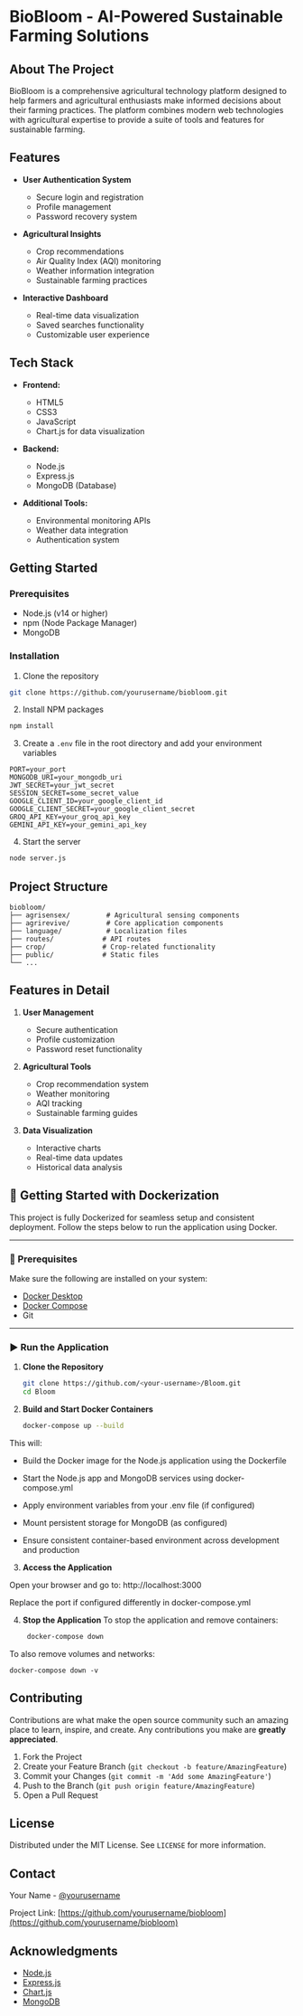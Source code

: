 # BioBloom - AI-Powered Sustainable Farming Solutions

## About The Project

BioBloom is a comprehensive agricultural technology platform designed to help farmers and agricultural enthusiasts make informed decisions about their farming practices. The platform combines modern web technologies with agricultural expertise to provide a suite of tools and features for sustainable farming.

## Features

- **User Authentication System**
  - Secure login and registration
  - Profile management
  - Password recovery system

- **Agricultural Insights**
  - Crop recommendations
  - Air Quality Index (AQI) monitoring
  - Weather information integration
  - Sustainable farming practices

- **Interactive Dashboard**
  - Real-time data visualization
  - Saved searches functionality
  - Customizable user experience

## Tech Stack

- **Frontend:**
  - HTML5
  - CSS3
  - JavaScript
  - Chart.js for data visualization

- **Backend:**
  - Node.js
  - Express.js
  - MongoDB (Database)

- **Additional Tools:**
  - Environmental monitoring APIs
  - Weather data integration
  - Authentication system

## Getting Started

### Prerequisites

- Node.js (v14 or higher)
- npm (Node Package Manager)
- MongoDB

### Installation

1. Clone the repository
```bash
git clone https://github.com/yourusername/biobloom.git
```

2. Install NPM packages
```bash
npm install
```

3. Create a `.env` file in the root directory and add your environment variables
```env
PORT=your_port
MONGODB_URI=your_mongodb_uri
JWT_SECRET=your_jwt_secret
SESSION_SECRET=some_secret_value
GOOGLE_CLIENT_ID=your_google_client_id
GOOGLE_CLIENT_SECRET=your_google_client_secret
GROQ_API_KEY=your_groq_api_key
GEMINI_API_KEY=your_gemini_api_key
```

4. Start the server
```bash
node server.js
```

## Project Structure

```
biobloom/
├── agrisensex/         # Agricultural sensing components
├── agrirevive/         # Core application components
├── language/           # Localization files
├── routes/            # API routes
├── crop/              # Crop-related functionality
├── public/            # Static files
└── ...
```

## Features in Detail

1. **User Management**
   - Secure authentication
   - Profile customization
   - Password reset functionality

2. **Agricultural Tools**
   - Crop recommendation system
   - Weather monitoring
   - AQI tracking
   - Sustainable farming guides

3. **Data Visualization**
   - Interactive charts
   - Real-time data updates
   - Historical data analysis

## 🚀 Getting Started with Dockerization

This project is fully Dockerized for seamless setup and consistent deployment. Follow the steps below to run the application using Docker.

---

### 🐳 Prerequisites

Make sure the following are installed on your system:

- [Docker Desktop](https://www.docker.com/products/docker-desktop)
- [Docker Compose](https://docs.docker.com/compose/install/)
- Git

---

### ▶️ Run the Application

1. **Clone the Repository**

   ```bash
   git clone https://github.com/<your-username>/Bloom.git
   cd Bloom

2. **Build and Start Docker Containers**
   ```bash
   docker-compose up --build

This will:

- Build the Docker image for the Node.js application using the Dockerfile

- Start the Node.js app and MongoDB services using docker-compose.yml

- Apply environment variables from your .env file (if configured)

- Mount persistent storage for MongoDB (as configured)

- Ensure consistent container-based environment across development and production

3. **Access the Application**

Open your browser and go to: http://localhost:3000

Replace the port if configured differently in docker-compose.yml

4. **Stop the Application**
To stop the application and remove containers:
   ```bash
    docker-compose down
To also remove volumes and networks:

    docker-compose down -v
  
## Contributing

Contributions are what make the open source community such an amazing place to learn, inspire, and create. Any contributions you make are **greatly appreciated**.

1. Fork the Project
2. Create your Feature Branch (`git checkout -b feature/AmazingFeature`)
3. Commit your Changes (`git commit -m 'Add some AmazingFeature'`)
4. Push to the Branch (`git push origin feature/AmazingFeature`)
5. Open a Pull Request

## License

Distributed under the MIT License. See `LICENSE` for more information.

## Contact

Your Name - [@yourusername](https://twitter.com/yourusername)

Project Link: [https://github.com/yourusername/biobloom](https://github.com/yourusername/biobloom)

## Acknowledgments

* [Node.js](https://nodejs.org/)
* [Express.js](https://expressjs.com/)
* [Chart.js](https://www.chartjs.org/)
* [MongoDB](https://www.mongodb.com/) 
